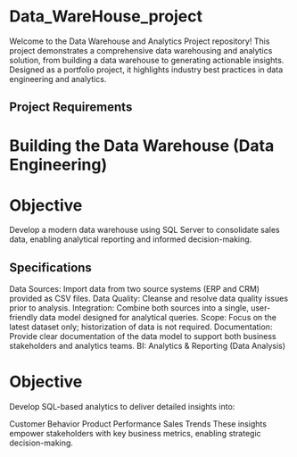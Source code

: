 # Data_WareHouse_project
Welcome to the Data Warehouse and Analytics Project repository! 
This project demonstrates a comprehensive data warehousing and analytics solution, from building a data warehouse to generating actionable insights. Designed as a portfolio project, it highlights industry best practices in data engineering and analytics.

## Project Requirements
# Building the Data Warehouse (Data Engineering)
# Objective
Develop a modern data warehouse using SQL Server to consolidate sales data, enabling analytical reporting and informed decision-making.

## Specifications
Data Sources: Import data from two source systems (ERP and CRM) provided as CSV files.
Data Quality: Cleanse and resolve data quality issues prior to analysis.
Integration: Combine both sources into a single, user-friendly data model designed for analytical queries.
Scope: Focus on the latest dataset only; historization of data is not required.
Documentation: Provide clear documentation of the data model to support both business stakeholders and analytics teams.
BI: Analytics & Reporting (Data Analysis)
# Objective
Develop SQL-based analytics to deliver detailed insights into:

Customer Behavior
Product Performance
Sales Trends
These insights empower stakeholders with key business metrics, enabling strategic decision-making.
